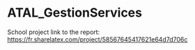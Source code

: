 # ATAL_GestionServices
School project 
link to the report: https://fr.sharelatex.com/project/58567645417621e64d7d706c
